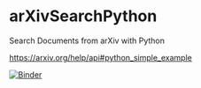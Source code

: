 # arXivSearchPython
Search Documents from arXiv with Python 

https://arxiv.org/help/api#python_simple_example

[![Binder](https://mybinder.org/badge_logo.svg)](https://mybinder.org/v2/gh/tom2rd/arXivSearchPython/master)
